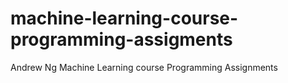# machine-learning-course-programming-assigments
Andrew Ng Machine Learning course Programming Assignments
